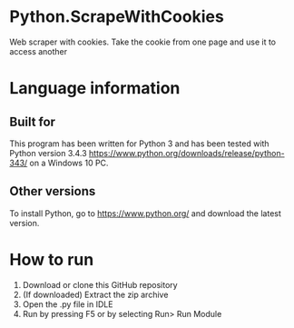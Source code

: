 # Python.ScrapeWithCookies
Web scraper with cookies. Take the cookie from one page and use it to access another 

# Language information 
## Built for
This program has been written for Python 3 and has been tested with 
Python version 3.4.3 https://www.python.org/downloads/release/python-343/ 
on a Windows 10 PC. 
## Other versions
To install Python, go to https://www.python.org/ and download the latest version. 
# How to run
1. Download or clone this GitHub repository 
2. (If downloaded) Extract the zip archive
3. Open the .py file in IDLE
4. Run by pressing F5 or by selecting Run> Run Module
